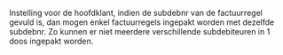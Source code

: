 Instelling voor de hoofdklant, indien de subdebnr van de factuurregel gevuld is, dan mogen enkel factuurregels ingepakt worden met dezelfde subdebnr. Zo kunnen er niet meerdere verschillende subdebiteuren in 1 doos ingepakt worden.
